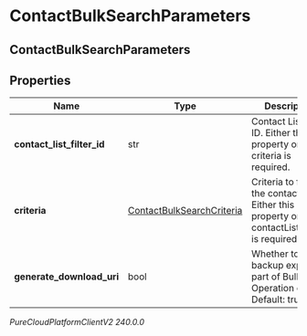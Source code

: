 # ContactBulkSearchParameters

## ContactBulkSearchParameters

## Properties

|Name | Type | Description | Notes|
|------------ | ------------- | ------------- | -------------|
| **contact_list_filter_id** | str | Contact List Filter ID. Either this property or criteria is required. | [optional] |
| **criteria** | [ContactBulkSearchCriteria](ContactBulkSearchCriteria) | Criteria to filter the contacts by. Either this property or contactListFilterId is required. | [optional] |
| **generate_download_uri** | bool | Whether to do backup export as part of Bulk Operation or not. Default: true. | [optional] |



_PureCloudPlatformClientV2 240.0.0_

